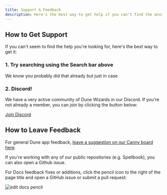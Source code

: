 ```yaml
---
title: Support & Feedback
description: Here's the best way to get help if you can't find the answers you're looking for in our docs!
---
```


## How to Get Support

If you can't seem to find the help you're looking for, here's the best way to get it:

### 1. Try searching using the Search bar above

We know you probably did that already but just in case

### 2. Discord!

We have a very active community of Dune Wizards in our Discord. If you're not already a member, you can join by clicking the button below:

<a href="https://discord.gg/dunecom" target="_blank" class="button button--primary button--lg">Join Discord</a>


## How to Leave Feedback

For general Dune app feedback, [leave a suggestion on our Canny board here](https://feedback.dune.com/).

If you're working with any of our public repositories (e.g. Spellbook), you can also open a Github issue.

For Docs feedback fixes or additions, click the pencil icon to the right of the page title and open a GitHub issue or submit a pull request:

![edit docs pencil](images/edit-docs-pencil.png)